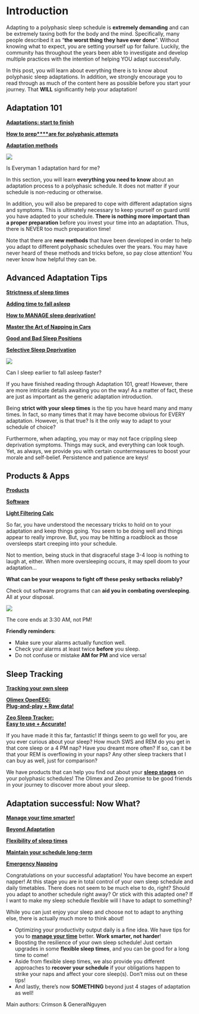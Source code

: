# Introduction

Adapting to a polyphasic sleep schedule is **extremely demanding** and can be extremely taxing both for the body and the mind. Specifically, many people described it as “**the worst thing they have ever done**“. Without knowing what to expect, you are setting yourself up for failure. Luckily, the community has throughout the years been able to investigate and develop multiple practices with the intention of helping YOU adapt successfully.

In this post, you will learn about everything there is to know about polyphasic sleep adaptations. In addition, we strongly encourage you to read through as much of the content here as possible before you start your journey. That **WILL** significantly help your adaptation!

## Adaptation 101

[**Adaptations: start to finish**](https://www.polyphasic.net/adaptation/)

[**How to p****re****p****are for** **polyphasic attempts**](https://www.polyphasic.net/methods-to-prepare-for-adaptations/)

[**Adaptation methods**](https://www.polyphasic.net/adaptation/adaptation-methods/)

[![](https://www.polyphasic.net/wp-content/uploads/2021/04/E1-hard.png)](https://www.polyphasic.net/e1-hard/)

Is Everyman 1 adaptation hard for me?

In this section, you will learn **everything you need to know** about an adaptation process to a polyphasic schedule. It does not matter if your schedule is non-reducing or otherwise. 

In addition, you will also be prepared to cope with different adaptation signs and symptoms. This is ultimately necessary to keep yourself on guard until you have adapted to your schedule. **There is nothing more important than a proper preparation** before you invest your time into an adaptation. Thus, there is NEVER too much preparation time!

Note that there are **new methods** that have been developed in order to help you adapt to different polyphasic schedules over the years. You may have never heard of these methods and tricks before, so pay close attention! You never know how helpful they can be. 

## Advanced Adaptation Tips

[**Strictness of sleep times**](https://www.polyphasic.net/adaptation/strictness-of-sleep-times/)

[**Adding time to fall asleep**](https://www.polyphasic.net/accounting-for-the-time-to-fall-asleep/)

[**How to MANAGE sleep deprivation!**](https://www.polyphasic.net/adaptation/managing-sleep-deprivation/)

[**Master the Art of Napping in Cars**](https://www.polyphasic.net/blog/car-naps/)

[**Good and Bad Sleep Positions**](https://www.polyphasic.net/sleep-position/)

[**Selective Sleep Deprivation**](https://www.polyphasic.net/selective-sleep-deprivation/)

[![](https://www.polyphasic.net/wp-content/uploads/2021/04/Close-eyes-before-sleep-times.png)](https://www.polyphasic.net/close-eyes-before-sleep-times/)

Can I sleep earlier to fall asleep faster?

If you have finished reading through Adaptation 101, great! However, there are more intricate details awaiting you on the way! As a matter of fact, these are just as important as the generic adaptation introduction. 

Being **strict with your sleep times** is the tip you have heard many and many times. In fact, so many times that it may have become obvious for EVERY adaptation. However, is that true? Is it the only way to adapt to your schedule of choice?

Furthermore, when adapting, you may or may not face crippling sleep deprivation symptoms. Things may suck, and everything can look tough. Yet, as always, we provide you with certain countermeasures to boost your morale and self-belief. Persistence and patience are keys!

## Products & Apps

[**Products**](https://www.polyphasic.net/adaptation/products/)

[**Software**](https://www.polyphasic.net/adaptation/software/)

[**Light Filtering Calc**](https://www.polyphasic.net/ultimate-light-filter-calculator/)

So far, you have understood the necessary tricks to hold on to your adaptation and keep things going. You seem to be doing well and things appear to really improve. But, you may be hitting a roadblock as those oversleeps start creeping into your schedule.

Not to mention, being stuck in that disgraceful stage 3-4 loop is nothing to laugh at, either. When more oversleeping occurs, it may spell doom to your adaptation…

**What can be your weapons to fight off these pesky setbacks reliably?**

Check out software programs that can **aid you in combating oversleeping**. All at your disposal. 

[![](https://www.polyphasic.net/wp-content/uploads/2021/04/alarm.png)](https://www.polyphasic.net/alarm/)

The core ends at 3:30 AM, not PM!

**Friendly reminders**:

- Make sure your alarms actually function well. 
- Check your alarms at least twice **before** you sleep.
- Do not confuse or mistake **AM for PM** and vice versa!

## Sleep Tracking

[**Tracking your own sleep**](https://www.polyphasic.net/sleep-tracking/sleep-tracking/)

[**Olimex OpenEEG:**](https://www.polyphasic.net/sleep-tracking/olimex-openeeg/)  
[**Plug-and-play + Raw data!**](https://www.polyphasic.net/sleep-tracking/olimex-openeeg/)

[**Zeo Sleep Tracker:**](https://www.polyphasic.net/sleep-tracking/zeo-sleep-tracking/)  
[**Easy to use + Accurate!**](https://www.polyphasic.net/sleep-tracking/zeo-sleep-tracking/)

If you have made it this far, fantastic! If things seem to go well for you, are you ever curious about your sleep? How much SWS and REM do you get in that core sleep or a 4 PM nap? Have you dreamt more often? If so, can it be that your REM is overflowing in your naps? Any other sleep trackers that I can buy as well, just for comparison?

We have products that can help you find out about your [**sleep stages**](https://www.polyphasic.net/sleep-mechanics/) on your polyphasic schedules! The Olimex and Zeo promise to be good friends in your journey to discover more about your sleep. 

## Adaptation successful: Now What?

[**Manage your time smarter!**](https://www.polyphasic.net/blog/the-eisenhower-matrix-a-motivation-booster-for-polyphasic-sleep/)

[**Beyond Adaptation**](https://www.polyphasic.net/is-polyphasic-sleep-natural/)

[**Flexibility of sleep times**](https://www.polyphasic.net/flexible-sleep-timing/)

[**Maintain your schedule long-term**](https://www.polyphasic.net/blog/maintaining-polyphasic-schedules-after-adaptation-phase/)

[**Emergency Napping**](https://polyphasic.net/blog/appetitive-napping/)

Congratulations on your successful adaptation! You have become an expert napper! At this stage you are in total control of your own sleep schedule and daily timetables. There does not seem to be much else to do, right? Should you adapt to another schedule right away? Or stick with this adapted one? If I want to make my sleep schedule flexible will I have to adapt to something?

While you can just enjoy your sleep and choose not to adapt to anything else, there is actually much more to think about! 

- Optimizing your productivity output daily is a fine idea. We have tips for you to **[manage your time](https://www.polyphasic.net/productivity/)** better. **Work smarter, not harder**! 
- Boosting the resilience of your own sleep schedule! Just certain upgrades in some **flexible sleep times**, and you can be good for a long time to come!
- Aside from flexible sleep times, we also provide you different approaches to **recover your schedule** if your obligations happen to strike your naps and affect your core sleep(s). Don’t miss out on these tips!
- And lastly, there’s now **SOMETHING** beyond just 4 stages of adaptation as well! 

Main authors: Crimson & GeneralNguyen